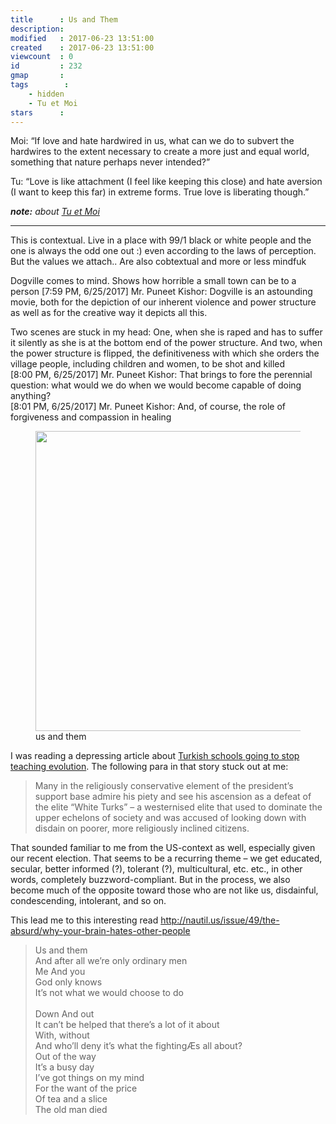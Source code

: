 ```yaml
---
title      : Us and Them
description: 
modified   : 2017-06-23 13:51:00
created    : 2017-06-23 13:51:00
viewcount  : 0
id         : 232
gmap       : 
tags        :
    - hidden
    - Tu et Moi
stars      : 
---
```


Moi: “If love and hate hardwired in us, what can we do to subvert the hardwires to the extent necessary to create a more just and equal world, something that nature perhaps never intended?”

Tu: “Love is like attachment (I feel like keeping this close) and hate aversion (I want to keep this far) in extreme forms. True love is liberating though.”

***note:** about [Tu et Moi](Ce-que-tu-demandes)*

----

This is contextual. Live in a place with 99/1 black or white people and the one is always the odd one out :) even according to the laws of perception. But the values we attach.. Are also cobtextual and more or less mindfuk

Dogville comes to mind. Shows how horrible a small town can be to a person
[7:59 PM, 6/25/2017] Mr. Puneet Kishor: Dogville is an astounding movie, both for the depiction of our inherent violence and power structure as well as for the creative way it depicts all this.

Two scenes are stuck in my head: One, when she is raped and has to suffer it silently as she is at the bottom end of the power structure. And two, when the power structure is flipped, the definitiveness with which she orders the village people, including children and women, to be shot and killed                        
[8:00 PM, 6/25/2017] Mr. Puneet Kishor: That brings to fore the perennial question: what would we do when we would become capable of doing anything?                        
[8:01 PM, 6/25/2017] Mr. Puneet Kishor: And, of course, the role of forgiveness and compassion in healing

<figure>
    <img src="us-them.jpg" width="480">
    <figcaption>us and them</figcaption>
</figure>

I was reading a depressing article about [Turkish schools going to stop teaching evolution](https://www.theguardian.com/world/2017/jun/23/turkish-schools-to-stop-teaching-evolution-official-says). The following para in that story stuck out at me:

> Many in the religiously conservative element of the president’s support base admire his piety and see his ascension as a defeat of the elite “White Turks” – a westernised elite that used to dominate the upper echelons of society and was accused of looking down with disdain on poorer, more religiously inclined citizens. 

That sounded familiar to me from the US-context as well, especially given our recent election. That seems to be a recurring theme – we get educated, secular, better informed (?), tolerant (?), multicultural, etc. etc., in other words, completely buzzword-compliant. But in the process, we also become much of the opposite toward those who are not like us, disdainful, condescending, intolerant, and so on.

This lead me to this interesting read http://nautil.us/issue/49/the-absurd/why-your-brain-hates-other-people

<blockquote>
Us and them<br>
And after all we’re only ordinary men<br>
Me And you<br>
God only knows<br>
It’s not what we would choose to do<br>
<br>
Down And out<br>
It can’t be helped that there’s a lot of it about<br>
With, without<br>
And who’ll deny it’s what the fightingÆs all about?<br>
Out of the way<br>
It’s a busy day<br>
I’ve got things on my mind<br>
For the want of the price<br>
Of tea and a slice<br>
The old man died
</blockquote>
